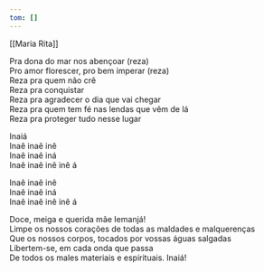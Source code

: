 ```yaml
---
tom: []
---
```


[[Maria Rita]]

Pra dona do mar nos abençoar (reza)  
Pro amor florescer, pro bem imperar (reza)  
Reza pra quem não crê  
Reza pra conquistar  
Reza pra agradecer o dia que vai chegar  
Reza pra quem tem fé nas lendas que vêm de lá  
Reza pra proteger tudo nesse lugar

Inaiá  
Inaê inaê inê  
Inaê inaê iná  
Inaê inaê inê inê á

Inaê inaê inê  
Inaê inaê iná  
Inaê inaê inê inê á

Doce, meiga e querida mãe Iemanjá!  
Limpe os nossos corações de todas as maldades e malquerenças  
Que os nossos corpos, tocados por vossas águas salgadas  
Libertem-se, em cada onda que passa  
De todos os males materiais e espirituais. Inaiá!